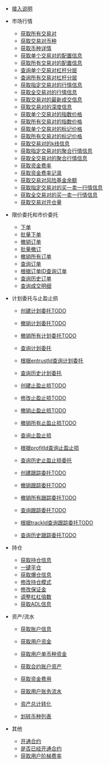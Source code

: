 <!-- docs/_sidebar -->

* [接入说明](/zh-cn/README)

* 市场行情
    * [获取所有交易对](/zh-cn/future-u/market/symbol-all)
    * [获取交易对币种](/zh-cn/future-u/market/symbol-coins)
    * [获取币种详情](/zh-cn/future-u/market/symbol-coin-detail)
    * [获取单个交易对的配置信息](/zh-cn/future-u/market/symbol-detail)
    * [获取所有交易对的配置信息](/zh-cn/future-u/market/symbol-list)
    * [查询单个交易对杠杆分层](/zh-cn/future-u/market/leverage-bracket-detail)
    * [查询所有交易对杠杆分层](/zh-cn/future-u/market/leverage-bracket-list)
    * [获取指定交易对的行情信息](/zh-cn/future-u/market/ticker)
    * [获取全交易对的行情信息](/zh-cn/future-u/market/tickers)
    * [获取交易对的最新成交信息](/zh-cn/future-u/market/deal)
    * [获取交易对的深度信息](/zh-cn/future-u/market/depth)
    * [获取单个交易对的指数价格](/zh-cn/future-u/market/symbol-index-price)
    * [获取所有交易对的指数价格](/zh-cn/future-u/market/index-price)
    * [获取单个交易对的标记价格](/zh-cn/future-u/market/symbol-mark-price)
    * [获取所有交易对的标记价格](/zh-cn/future-u/market/mark-price)
    * [获取交易对的k线信息](/zh-cn/future-u/market/kline)
    * [获取指定交易对的聚合行情信息](/zh-cn/future-u/market/agg-ticker)
    * [获取全交易对的聚合行情信息](/zh-cn/future-u/market/agg-tickers)
    * [获取资金费率](/zh-cn/future-u/market/funding-rate)
    * [获取资金费率记录](/zh-cn/future-u/market/funding-rate-record)
    * [获取交易对风险基金余额](/zh-cn/future-u/market/risk-balance)
    * [获取指定交易对的买一卖一行情信息](/zh-cn/future-u/market/ticker-book)
    * [获取全交易对的买一卖一行情信息](/zh-cn/future-u/market/ticker-books)
    * [获取交易对开仓量](/zh-cn/future-u/market/open-interest)

* 限价委托和市价委托
    * [下单](/zh-cn/future-u/trade/order-create.md)
    * [批量下单](/zh-cn/future-u/trade/order-cancel-batch.md)
    * [撤销订单](/zh-cn/future-u/trade/order-cancel.md)
    * [批量撤订](/zh-cn/future-u/trade/order-create-batch.md)
    * [撤销所有订单](/zh-cn/future-u/trade/order-cancel-all.md)
    * [查询订单](/zh-cn/future-u/trade/order-list.md)
    * [根据订单ID查询订单](/zh-cn/future-u/trade/order-detail.md)
    * [查询历史订单](/zh-cn/future-u/trade/order-list-history.md)
    * [查询成交明细](/zh-cn/future-u/trade/order-trade-list.md)

* 计划委托与止盈止损
    * [创建计划委托TODO](/zh-cn/future-u/entrust/plan-create.md)
    * [撤销计划委托TODO](/zh-cn/future-u/entrust/plan-cancel.md)
    * [撤销所有计划委托TODO](/zh-cn/future-u/entrust/plan-cancel-all.md)
    * [查询计划委托](/zh-cn/future-u/entrust/plan-list.md)
    * [根据entrustId查询计划委托](/zh-cn/future-u/entrust/plan-detail.md)
    * [查询历史计划委托](/zh-cn/future-u/entrust/plan-list-history.md)

    * [创建止盈止损TODO](/zh-cn/future-u/entrust/profit-stop-create.md)
    * [修改止盈止损TODO](/zh-cn/future-u/entrust/profit-stop-update.md)
    * [撤销止盈止损TODO](/zh-cn/future-u/entrust/profit-stop-cancel.md)
    * [撤销所有止盈止损TODO](/zh-cn/future-u/entrust/profit-stop-cancel-all.md)
    * [查询止盈止损](/zh-cn/future-u/entrust/profit-stop-list.md)
    * [根据profitId查询止盈止损](/zh-cn/future-u/entrust/profit-stop-detail.md)
    * [查询历史止盈止损委托](/zh-cn/future-u/entrust/profit-stop-list-history.md)

    * [创建跟踪委托TODO](/zh-cn/future-u/entrust/track-create.md)
    * [撤销跟踪委托TODO](/zh-cn/future-u/entrust/track-cancel.md)
    * [撤销所有跟踪委托TODO](/zh-cn/future-u/entrust/track-cancel-all.md)
    * [查询跟踪委托TODO](/zh-cn/future-u/entrust/track-list.md)
    * [根据trackId查询跟踪委托TODO](/zh-cn/future-u/entrust/track-detail.md)
    * [查询历史跟踪委托TODO](/zh-cn/future-u/entrust/track-list-history.md)

* 持仓
    * [获取持仓信息](/zh-cn/future-u/position/position-list.md)
    * [一键平仓](/zh-cn/future-u/position/position-close-all.md)
    * [获取爆仓信息](/zh-cn/future-u/position/position-break-list.md)
    * [修改持仓模式](/zh-cn/future-u/position/position-change-type.md)
    * [修改保证金](/zh-cn/future-u/position/position-margin.md)
    * [调整杠杠倍数](/zh-cn/future-u/position/position-adjust-leverage.md)
    * [获取ADL信息](/zh-cn/future-u/position/position-adl.md)

* 资产/流水
    * [获取账户信息](/zh-cn/future-u/asset/account-info.md)

    * [获取用户资金](/zh-cn/future-u/asset/balance-list.md)
    * [获取用户单币种资金](/zh-cn/future-u/asset/balance-detail.md)

    * [获取合约账户资产](/zh-cn/future-u/asset/future-balance.md)

    * [获取资金费用](/zh-cn/future-u/asset/funding-rate-list.md)
    * [获取用户账务流水](/zh-cn/future-u/asset/balance-bills.md)

    * [资产总计转化](/zh-cn/future-u/asset/balance-convert.md)
    * [划转币种列表](/zh-cn/future-u/asset/coins.md)


* 其他
    * [开通合约](/zh-cn/future-u/user/account-open.md)
    * [是否已经开通合约](/zh-cn/future-u/user/account-open-check.md)
    * [获取用户阶梯费率](/zh-cn/future-u/user/step-rate.md)





















&nbsp;